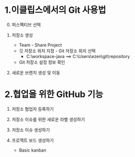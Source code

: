 1.이클립스에서의 Git 사용법
============================
   0. 퍼스팩티브 선택

   1. 저장소 생성
       - Team - Share Project
       - 깃 저장소 위치 지정 - Git 저장소 위치 선택
          - C:\workspace-java ==> C:\Users\ezen\git\repository
       - Git 저장소 설정 정보 확인   

   2. 새로운 브랜치 생성 및 이동

2.협업을 위한 GitHub 기능
===========================
   1. 저장소 협업자 등록하기
   
   2. 저장소 이슈를 위한 새로운 라벨 생성하기
   
   3. 저장소 이슈 생성하기

   4. 프로젝트 보드 생성하기
      - Basic kanban 
      


